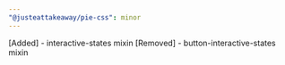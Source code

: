```yaml
---
"@justeattakeaway/pie-css": minor
---
```


[Added] - interactive-states mixin
[Removed] - button-interactive-states mixin
